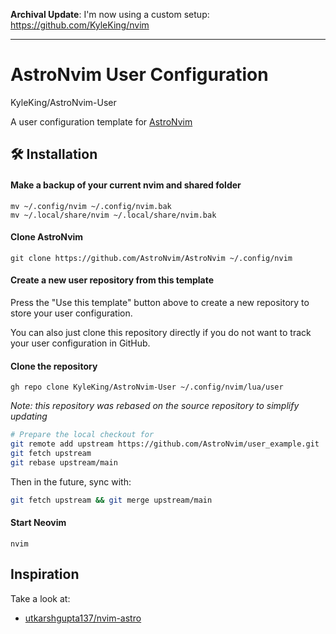 **Archival Update**: I'm now using a custom setup: https://github.com/KyleKing/nvim

---

# AstroNvim User Configuration

KyleKing/AstroNvim-User

A user configuration template for [AstroNvim](https://github.com/AstroNvim/AstroNvim)

## 🛠️ Installation

#### Make a backup of your current nvim and shared folder

```shell
mv ~/.config/nvim ~/.config/nvim.bak
mv ~/.local/share/nvim ~/.local/share/nvim.bak
```

#### Clone AstroNvim

```shell
git clone https://github.com/AstroNvim/AstroNvim ~/.config/nvim
```

#### Create a new user repository from this template

Press the "Use this template" button above to create a new repository to store your user configuration.

You can also just clone this repository directly if you do not want to track your user configuration in GitHub.

#### Clone the repository

```shell
gh repo clone KyleKing/AstroNvim-User ~/.config/nvim/lua/user
```

*Note: this repository was rebased on the source repository to simplify updating*

```sh
# Prepare the local checkout for 
git remote add upstream https://github.com/AstroNvim/user_example.git
git fetch upstream
git rebase upstream/main
```

Then in the future, sync with:

```sh
git fetch upstream && git merge upstream/main
```

#### Start Neovim

```shell
nvim
```

## Inspiration

Take a look at:

- [utkarshgupta137/nvim-astro](https://github.com/AstroNvim/user_example/compare/main...utkarshgupta137:nvim-astro:main)
